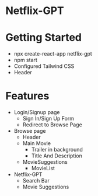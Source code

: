 # Netflix-GPT

# Getting Started 
- npx create-react-app netflix-gpt
- npm start
- Configured Tailwind CSS
- Header

# Features
- Login/Signup page
    - Sign In/Sign Up Form
    - Redirect to Browse Page
- Browse page
    - Header
    - Main Movie
        - Trailer in background
        - Title And Description
    - MovieSuggestions
        - MovieList 
- Netflix-GPT
    - Search Bar
    - Movie Suggestions             


